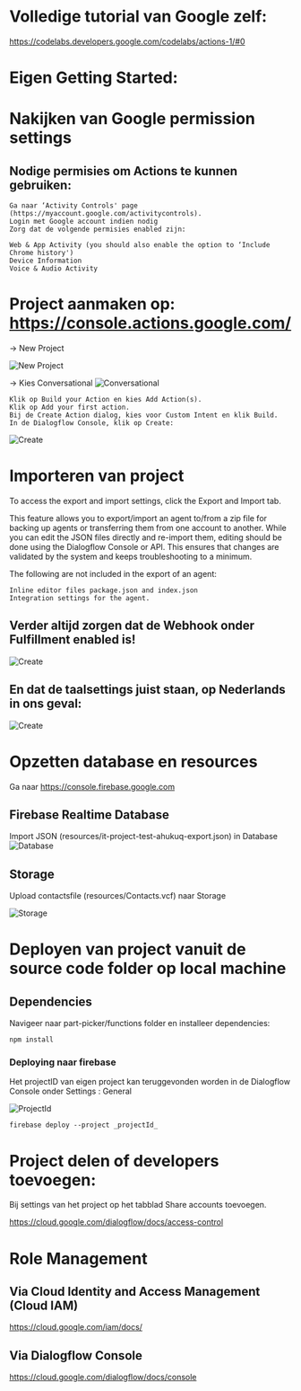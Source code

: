 # Volledige tutorial van Google zelf: 
https://codelabs.developers.google.com/codelabs/actions-1/#0

# Eigen Getting Started:

# Nakijken van Google permission settings

## Nodige permisies om Actions te kunnen gebruiken:

    Ga naar ‘Activity Controls' page (https://myaccount.google.com/activitycontrols).
    Login met Google account indien nodig
    Zorg dat de volgende permisies enabled zijn:

    Web & App Activity (you should also enable the option to ‘Include Chrome history')
    Device Information
    Voice & Audio Activity


# Project aanmaken op: https://console.actions.google.com/
 -> New Project

 ![New Project](https://codelabs.developers.google.com/codelabs/actions-1/img/c19fb72194296e56.png)
 
 -> Kies Conversational
 ![Conversational](https://codelabs.developers.google.com/codelabs/actions-1/img/4241cbc92f5c6b42.png)
 

    Klik op Build your Action en kies Add Action(s).
    Klik op Add your first action.
    Bij de Create Action dialog, kies voor Custom Intent en klik Build.
    In de Dialogflow Console, klik op Create:
    
 ![Create](https://codelabs.developers.google.com/codelabs/actions-1/img/12b008c60c6dcf9d.png)
    
# Importeren van project

To access the export and import settings, click the Export and Import tab.

This feature allows you to export/import an agent to/from a zip file for backing up agents or transferring them from one account to another. While you can edit the JSON files directly and re-import them, editing should be done using the Dialogflow Console or API. This ensures that changes are validated by the system and keeps troubleshooting to a minimum.

The following are not included in the export of an agent:

    Inline editor files package.json and index.json
    Integration settings for the agent.

## Verder altijd zorgen dat de Webhook onder Fulfillment enabled is!

 ![Create](https://codelabs.developers.google.com/codelabs/actions-1/img/98b20a2f25f954c6.png)

## En dat de taalsettings juist staan, op Nederlands in ons geval:

 ![Create](https://cloud.google.com/dialogflow/docs/images/add-a-language.png)
 
# Opzetten database en resources

Ga naar https://console.firebase.google.com

## Firebase Realtime Database

Import JSON (resources/it-project-test-ahukuq-export.json) in Database
 ![Database](https://github.com/Michael-Meeus/Osudio_IT_Project/blob/dev/docs/Adding_database.png)

## Storage

Upload contactsfile (resources/Contacts.vcf) naar Storage

 ![Storage](https://github.com/Michael-Meeus/Osudio_IT_Project/blob/dev/docs/Import_contacts.png)


# Deployen van project vanuit de source code folder op local machine

## Dependencies

Navigeer naar part-picker/functions folder en installeer dependencies:

```
npm install
```

### Deploying naar firebase

Het projectID van eigen project kan teruggevonden worden in de Dialogflow Console onder Settings : General

 ![ProjectId](https://github.com/Michael-Meeus/Osudio_IT_Project/blob/dev/docs/ProjectId.png)
 


```
firebase deploy --project _projectId_
```

# Project delen of developers toevoegen:

Bij settings van het project op het tabblad Share accounts toevoegen.

https://cloud.google.com/dialogflow/docs/access-control

# Role Management
## Via Cloud Identity and Access Management (Cloud IAM) 

https://cloud.google.com/iam/docs/
  
## Via Dialogflow Console

https://cloud.google.com/dialogflow/docs/console
  
  
  
  
  
